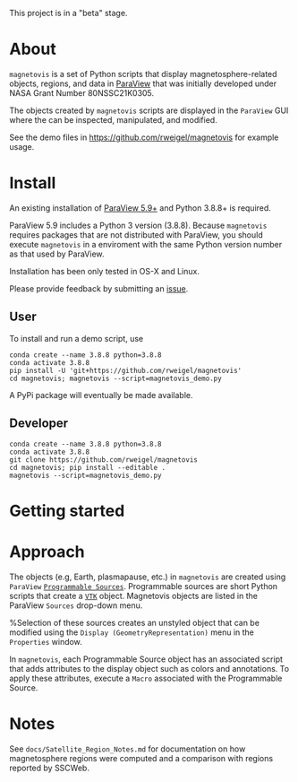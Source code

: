 This project is in a "beta" stage. 

# About

`magnetovis` is a set of Python scripts that display magnetosphere-related objects, regions, and data in [ParaView](https://www.paraview.org/) that was initially developed under NASA Grant Number 80NSSC21K0305.

The objects created by `magnetovis` scripts are displayed in the `ParaView` GUI where the can be inspected, manipulated, and modified.

See the demo files in https://github.com/rweigel/magnetovis for example usage.

# Install

An existing installation of [ParaView 5.9+](https://www.paraview.org/download/) and Python 3.8.8+ is required. 

ParaView 5.9 includes a Python 3 version (3.8.8). Because `magnetovis` requires packages that are not distributed with ParaView, you should execute `magnetovis` in a enviroment with the same Python version number as that used by ParaView.

Installation has been only tested in OS-X and Linux. 

Please provide feedback by submitting an [issue](https://github.com/rweigel/magnetovis/issues).

## User

To install and run a demo script, use

```
conda create --name 3.8.8 python=3.8.8
conda activate 3.8.8
pip install -U 'git+https://github.com/rweigel/magnetovis'
cd magnetovis; magnetovis --script=magnetovis_demo.py
```

A PyPi package will eventually be made available.

## Developer

```
conda create --name 3.8.8 python=3.8.8
conda activate 3.8.8
git clone https://github.com/rweigel/magnetovis
cd magnetovis; pip install --editable .
magnetovis --script=magnetovis_demo.py
```

# Getting started


# Approach

The objects (e.g, Earth, plasmapause, etc.) in `magnetovis` are created using `ParaView` [`Programmable Sources`](https://docs.paraview.org/en/latest/ReferenceManual/pythonProgrammableFilter.html). Programmable sources are short Python scripts that create a [`VTK`](https://vtk.org) object. Magnetovis objects are listed in the ParaView `Sources` drop-down menu. 

%Selection of these sources creates an unstyled object that can be modified using the `Display (GeometryRepresentation)` menu in the `Properties` window.

In `magnetovis`, each Programmable Source object has an associated script that adds attributes to the display object such as colors and annotations. To apply these attributes, execute a `Macro` associated with the Programmable Source.

# Notes

See `docs/Satellite_Region_Notes.md` for documentation on how magnetosphere regions were computed and a comparison with regions reported by SSCWeb.
